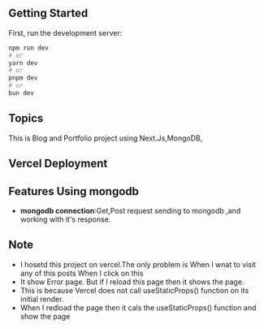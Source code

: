 ## Getting Started

First, run the development server:

```bash
npm run dev
# or
yarn dev
# or
pnpm dev
# or
bun dev
```

## Topics

This is Blog and  Portfolio project using Next.Js,MongoDB,

## Vercel Deployment
## Features Using mongodb

- **mongodb connection**:Get,Post request sending to mongodb ,and working with it's response.
 

## Note

- I hosetd this project on vercel.The only problem is When I wnat to visit any of this posts When I click on this
- It show Error page. But if I reload this page then it shows the page.
- This is because Vercel does not call useStaticProps() function on its initial render.
- When I redload the page then it cals the useStaticProps() function and show the page
